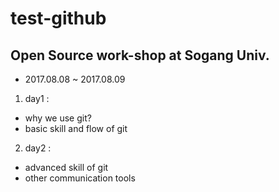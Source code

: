 # test-github

## Open Source work-shop  at Sogang Univ.
* 2017.08.08 ~ 2017.08.09

1. day1 : 
  * why we use git?
  * basic skill and flow of git
2. day2 : 
  * advanced skill of git
  * other communication tools
          
